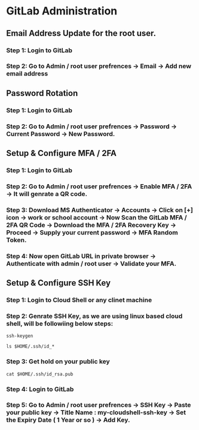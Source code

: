 # GitLab Administration 

## Email Address Update for the root user.

### Step 1: Login to GitLab 

### Step 2: Go to Admin / root user prefrences -> Email -> Add new email address 

## Password Rotation 

### Step 1: Login to GitLab 

### Step 2: Go to Admin / root user prefrences -> Password -> Current Password -> New Password. 

## Setup & Configure MFA / 2FA 

### Step 1: Login to GitLab 

### Step 2: Go to Admin / root user prefrences -> Enable MFA / 2FA  -> It will genrate a QR code. 

### Step 3: Download MS Authenticator -> Accounts -> Click on [+] icon -> work or school account  -> Now Scan the GitLab MFA / 2FA QR Code -> Download the MFA / 2FA Recovery Key -> Proceed -> Supply your current password -> MFA Random Token. 

### Step 4: Now open GitLab URL in private browser -> Authenticate with admin / root user -> Validate your MFA. 



## Setup & Configure SSH Key

### Step 1: Login to Cloud Shell or any clinet machine

### Step 2: Genrate SSH Key, as we are using linux based cloud shell, will be followiing below steps: 

```
ssh-keygen 
```

```
ls $HOME/.ssh/id_*
```

### Step 3: Get hold on your public key
```
cat $HOME/.ssh/id_rsa.pub
```

### Step 4: Login to GitLab 

### Step 5: Go to Admin / root user prefrences -> SSH Key -> Paste your public key -> Title Name : my-cloudshell-ssh-key -> Set the Expiry Date ( 1 Year or so ) -> Add Key. 